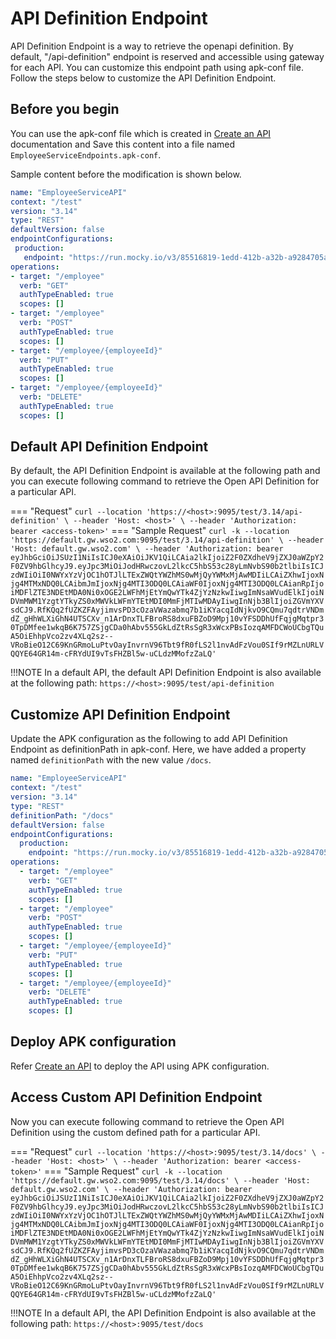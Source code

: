 # API Definition Endpoint

API Definition Endpoint is a way to retrieve the openapi definition. By default, "/api-definition" endpoint is reserved and accessible using gateway for each API. You can customize this endpoint path using apk-conf file. Follow the steps below to customize the API Definition Endpoint.

## Before you begin

You can use the apk-conf file which is created in [Create an API](../../get-started/quick-start-guide.md) documentation and Save this content into a file named `EmployeeServiceEndpoints.apk-conf`.

Sample content before the modification is shown below.

   ```yaml
   name: "EmployeeServiceAPI"
   context: "/test"
   version: "3.14"
   type: "REST"
   defaultVersion: false
   endpointConfigurations:
    production:
      endpoint: "https://run.mocky.io/v3/85516819-1edd-412b-a32b-a9284705a0b4"
   operations:
   - target: "/employee"
     verb: "GET"
     authTypeEnabled: true
     scopes: []
   - target: "/employee"
     verb: "POST"
     authTypeEnabled: true
     scopes: []
   - target: "/employee/{employeeId}"
     verb: "PUT"
     authTypeEnabled: true
     scopes: []
   - target: "/employee/{employeeId}"
     verb: "DELETE"
     authTypeEnabled: true
     scopes: []
   ```
## Default API Definition Endpoint

By default, the API Definition Endpoint is available at the following path and you can execute following command to retrieve the Open API Definition for a particular API.

=== "Request"
    ```
        curl --location 'https://<host>:9095/test/3.14/api-definition' \
        --header 'Host: <host>' \
        --header 'Authorization: bearer <access-token>'
    ```
=== "Sample Request"
    ```
        curl -k --location 'https://default.gw.wso2.com:9095/test/3.14/api-definition' \
        --header 'Host: default.gw.wso2.com' \
        --header 'Authorization: bearer eyJhbGciOiJSUzI1NiIsICJ0eXAiOiJKV1QiLCAia2lkIjoiZ2F0ZXdheV9jZXJ0aWZpY2F0ZV9hbGlhcyJ9.eyJpc3MiOiJodHRwczovL2lkcC5hbS53c28yLmNvbS90b2tlbiIsICJzdWIiOiI0NWYxYzVjOC1hOTJlLTExZWQtYWZhMS0wMjQyYWMxMjAwMDIiLCAiZXhwIjoxNjg4MTMxNDQ0LCAibmJmIjoxNjg4MTI3ODQ0LCAiaWF0IjoxNjg4MTI3ODQ0LCAianRpIjoiMDFlZTE3NDEtMDA0Ni0xOGE2LWFhMjEtYmQwYTk4ZjYzNzkwIiwgImNsaWVudElkIjoiNDVmMWM1YzgtYTkyZS0xMWVkLWFmYTEtMDI0MmFjMTIwMDAyIiwgInNjb3BlIjoiZGVmYXVsdCJ9.RfKQq2fUZKZFAyjimvsPD3cOzaVWazabmq7b1iKYacqIdNjkvO9CQmu7qdtrVNDmdZ_gHhWLXiGhN4UTSCXv_n1ArDnxTLFBroRS8dxuFBZoD9Mpj10vYFSDDhUfFqjgMqtpr30TpDMfee1wkqB6K757ZSjgCDa0hAbv555GkLdZtRsSgR3xWcxPBsIozqAMFDCWoUCbgTQuA5OiEhhpVco2zv4XLq2sz--VRoBieO12C69KnGRmoLuPtvOayInvrnV96Tbt9fR0fLS2l1nvAdFzVou0SIf9rMZLnURLVQQYE64GR14m-cFRYdUI9vTsFHZBl5w-uCLdzMMofzZaLQ'
    ```

!!!NOTE
    In a default API, the default API Definition Endpoint is also available at the following path: `https://<host>:9095/test/api-definition`

## Customize API Definition Endpoint

Update the APK configuration as the following to add API Definition Endpoint as definitionPath in apk-conf. 
Here, we have added a property named `definitionPath` with the new value `/docs`.

   ```yaml
   name: "EmployeeServiceAPI"
   context: "/test"
   version: "3.14"
   type: "REST"
   definitionPath: "/docs"
   defaultVersion: false
   endpointConfigurations:
     production:
       endpoint: "https://run.mocky.io/v3/85516819-1edd-412b-a32b-a9284705a0b4"
   operations:
     - target: "/employee"
       verb: "GET"
       authTypeEnabled: true
       scopes: []
     - target: "/employee"
       verb: "POST"
       authTypeEnabled: true
       scopes: []
     - target: "/employee/{employeeId}"
       verb: "PUT"
       authTypeEnabled: true
       scopes: []
     - target: "/employee/{employeeId}"
       verb: "DELETE"
       authTypeEnabled: true
       scopes: []
   ```

## Deploy APK configuration

Refer [Create an API](../../get-started/quick-start-guide.md) to deploy the API using APK configuration.

## Access Custom API Definition Endpoint

Now you can execute following command to retrieve the Open API Definition using the custom defined path for a particular API.

=== "Request"
    ```
        curl --location 'https://<host>:9095/test/3.14/docs' \
        --header 'Host: <host>' \
        --header 'Authorization: bearer <access-token>'
    ```
=== "Sample Request"
    ```
        curl -k --location 'https://default.gw.wso2.com:9095/test/3.14/docs' \
        --header 'Host: default.gw.wso2.com' \
        --header 'Authorization: bearer eyJhbGciOiJSUzI1NiIsICJ0eXAiOiJKV1QiLCAia2lkIjoiZ2F0ZXdheV9jZXJ0aWZpY2F0ZV9hbGlhcyJ9.eyJpc3MiOiJodHRwczovL2lkcC5hbS53c28yLmNvbS90b2tlbiIsICJzdWIiOiI0NWYxYzVjOC1hOTJlLTExZWQtYWZhMS0wMjQyYWMxMjAwMDIiLCAiZXhwIjoxNjg4MTMxNDQ0LCAibmJmIjoxNjg4MTI3ODQ0LCAiaWF0IjoxNjg4MTI3ODQ0LCAianRpIjoiMDFlZTE3NDEtMDA0Ni0xOGE2LWFhMjEtYmQwYTk4ZjYzNzkwIiwgImNsaWVudElkIjoiNDVmMWM1YzgtYTkyZS0xMWVkLWFmYTEtMDI0MmFjMTIwMDAyIiwgInNjb3BlIjoiZGVmYXVsdCJ9.RfKQq2fUZKZFAyjimvsPD3cOzaVWazabmq7b1iKYacqIdNjkvO9CQmu7qdtrVNDmdZ_gHhWLXiGhN4UTSCXv_n1ArDnxTLFBroRS8dxuFBZoD9Mpj10vYFSDDhUfFqjgMqtpr30TpDMfee1wkqB6K757ZSjgCDa0hAbv555GkLdZtRsSgR3xWcxPBsIozqAMFDCWoUCbgTQuA5OiEhhpVco2zv4XLq2sz--VRoBieO12C69KnGRmoLuPtvOayInvrnV96Tbt9fR0fLS2l1nvAdFzVou0SIf9rMZLnURLVQQYE64GR14m-cFRYdUI9vTsFHZBl5w-uCLdzMMofzZaLQ'
    ```

!!!NOTE
    In a default API, the API Definition Endpoint is also available at the following path: `https://<host>:9095/test/docs`